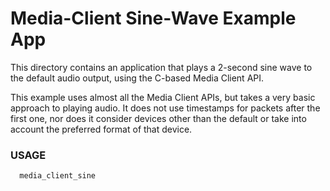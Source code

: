 # Media-Client Sine-Wave Example App

This directory contains an application that plays a 2-second sine wave to the
default audio output, using the C-based Media Client API.

This example uses almost all the Media Client APIs, but takes a very basic
approach to playing audio. It does not use timestamps for packets after the
first one, nor does it consider devices other than the default or take into
account the preferred format of that device.

### USAGE
```
  media_client_sine
```
